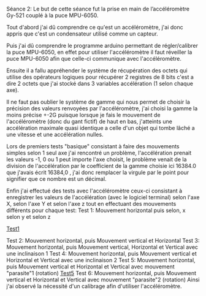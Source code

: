 Séance 2:
Le but de cette séance fut la prise en main de l’accéléromètre Gy-521 couplé à la puce MPU-6050.

Tout d'abord j'ai dû comprendre ce qu'est un accéléromètre, j'ai donc appris que c'est un condensateur utilisé comme un capteur.

Puis j'ai dû comprendre le programme arduino permettant de régler/calibrer la puce MPU-6050, en effet pour utiliser l'accéléromètre il faut 
réveiller la puce MPU-6050 afin que celle-ci communique avec l'accéléromètre.

Ensuite il a fallu appréhender le système de récupération des octets qui utilise des opérateurs logiques pour récupérer 2 registres de 8 bits 
c'est a dire 2 octets que j'ai stocké dans 3 variables accélération (1 selon chaque axe).

Il ne faut pas oublier le système de gamme qui nous permet de choisir la précision des valeurs renvoyées par l'accéléromètre, j'ai choisi la 
gamme la moins précise +-2G puisque lorsque je fais le mouvement de l'accéléromètre (donc du gant fictif) de haut en bas,
j'atteints une accélération maximale quasi identique a celle d'un objet qui tombe lâché a une vitesse et une accélération nulles.

Lors de premiers tests "basique" consistant à faire des mouvements simples selon 1 seul axe j'ai rencontré un problème, l'accélération prenait
les valeurs -1, 0 ou 1 peut importe l'axe choisit, le problème venait de la division de l'accélération par le coefficient de la gamme choisie 
ici 16384.0 que j'avais écrit 16384,0 , j'ai donc remplacer la virgule par le point pour signifier que ce nombre est un décimal.

Enfin j'ai effectué des tests avec l'accéléromètre ceux-ci consistant à enregistrer les valeurs de l'accélération (avec le logiciel terminal)
selon l'axe X, selon l'axe Y et selon l'axe z tout en effectuant des mouvements différents pour chaque test:
Test 1: Mouvement horizontal puis selon, x selon y et selon z

[Test1](https://github.com/Axel06c/Gant-Musical-Arduino/blob/master/lib/Images/Test1.png)


Test 2: Mouvement horizontal, puis Mouvement vertical et Horizontal
Test 3: Mouvement horizontal, puis Mouvement vertical, Horizontal et Vertical avec une inclinaison 1
Test 4: Mouvement horizontal, puis Mouvement vertical et Horizontal et Vertical avec une inclinaison 2
Test 5: Mouvement horizontal, puis Mouvement vertical et Horizontal et Vertical avec mouvement "parasite"1 (rotation)
[Test5](https://github.com/Axel06c/Gant-Musical-Arduino/blob/master/lib/Images/Test5.png)
Test 6: Mouvement horizontal, puis Mouvement vertical et Horizontal et Vertical avec mouvement "parasite"2 (rotation)
Ainsi j'ai observé la nécessité d'un calibrage afin d'utiliser l'accéléromètre.
